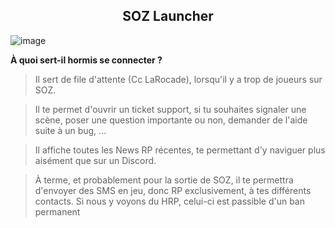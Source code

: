 <h2 align="center">
SOZ Launcher
</h2>

![image](https://user-images.githubusercontent.com/104008465/164180040-cca5da03-de50-436b-aca7-990928f6c3f5.png)

__À quoi sert-il hormis se connecter ?__

> Il sert de file d'attente (Cc LaRocade), lorsqu'il y a trop de joueurs sur SOZ.

> Il te permet d'ouvrir un ticket support, si tu souhaites signaler une scène, poser une question importante ou non, demander de l'aide suite à un bug, ...

> Il affiche toutes les News RP récentes, te permettant d'y naviguer plus aisément que sur un Discord.

> À terme, et probablement pour la sortie de SOZ, il te permettra d'envoyer des SMS en jeu, donc RP exclusivement, à tes différents contacts. Si nous y voyons du HRP, celui-ci est passible d'un ban permanent

